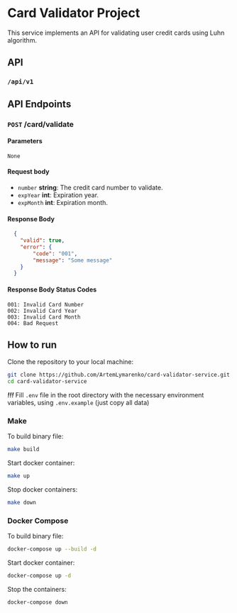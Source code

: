 # Card Validator Project
This service implements an API for validating user credit cards using Luhn algorithm.

## API 
### `/api/v1` 

## API Endpoints
### `POST` /card/validate

#### Parameters 
`None`

#### Request body
- ``number`` **string**: The credit card number to validate.
- ``expYear`` **int**: Expiration year.
- ``expMonth`` **int**: Expiration month.

#### Response Body
```json
  {
    "valid": true,
    "error": {
        "code": "001",
        "message": "Some message"
    }
  }
```
#### Response Body Status Codes
```
001: Invalid Card Number
002: Invalid Card Year
003: Invalid Card Month
004: Bad Request
```

## How to run
Clone the repository to your local machine:
```sh
git clone https://github.com/ArtemLymarenko/card-validator-service.git
cd card-validator-service
```

***!!!*** Fill `.env` file in the root directory with the necessary environment variables, using `.env.example` (just copy all data)
### Make
To build binary file:
```sh
make build
```
Start docker container:
```sh
make up
```
Stop docker containers:
```sh
make down
```

### Docker Compose
To build binary file:
```sh
docker-compose up --build -d
```
Start docker container:
```sh
docker-compose up -d
```
Stop the containers:
```sh
docker-compose down
```

